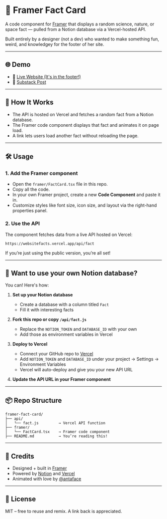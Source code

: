 # 🧠 Framer Fact Card

A code component for [Framer](https://framer.com) that displays a random science, nature, or space fact — pulled from a Notion database via a Vercel-hosted API.

Built entirely by a designer (not a dev) who wanted to make something fun, weird, and knowledgey for the footer of her site.

---

## 🌐 Demo

- 🧪 [Live Website (It's in the footer!)](https://antarabasu.com/)
- 📖 [Substack Post](https://open.substack.com/pub/anterface/p/i-taught-my-portfolio-to-speak?r=5d7yh1&utm_campaign=post&utm_medium=web&showWelcomeOnShare=true)

---

## 🚀 How It Works

- The API is hosted on Vercel and fetches a random fact from a Notion database.
- The Framer code component displays that fact and animates it on page load.
- A link lets users load another fact without reloading the page.

---

## 🛠 Usage

### 1. Add the Framer component

- Open the `framer/FactCard.tsx` file in this repo.
- Copy all the code.
- In your own Framer project, create a new **Code Component** and paste it in.
- Customize styles like font size, icon size, and layout via the right-hand properties panel.

### 2. Use the API

The component fetches data from a live API hosted on Vercel:

```
https://websitefacts.vercel.app/api/fact
```

If you’re just using the public version, you’re all set!

---

## 🔄 Want to use your own Notion database?

You can! Here's how:

1. **Set up your Notion database**
   - Create a database with a column titled `Fact`
   - Fill it with interesting facts

2. **Fork this repo or copy `/api/fact.js`**
   - Replace the `NOTION_TOKEN` and `DATABASE_ID` with your own
   - Add those as environment variables in Vercel

3. **Deploy to Vercel**
   - Connect your GitHub repo to [Vercel](https://vercel.com)
   - Add `NOTION_TOKEN` and `DATABASE_ID` under your project → Settings → Environment Variables
   - Vercel will auto-deploy and give you your new API URL

4. **Update the API URL in your Framer component**

---

## 📦 Repo Structure

```
framer-fact-card/
├── api/
│   └── fact.js         → Vercel API function
├── framer/
│   └── FactCard.tsx    → Framer code component
├── README.md           → You’re reading this!
```

---

## 📒 Credits

- Designed + built in [Framer](https://framer.com)
- Powered by [Notion](https://notion.so) and [Vercel](https://vercel.com)
- Animated with love by [@antaface](https://github.com/antaface)

---

## 🪪 License

MIT – free to reuse and remix. A link back is appreciated.
